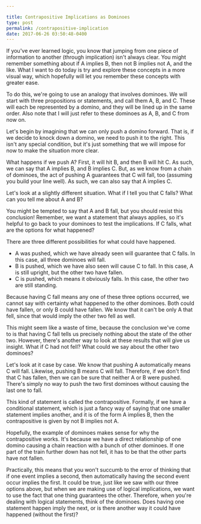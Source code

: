 ```yaml
---

title: Contrapositive Implications as Dominoes
type: post
permalink: /contrapositive-implication
date: 2017-06-26 03:50:48-0400
---
```



If you've ever learned logic, you know that jumping from one piece of information to another (through implication) isn't always clear. You might remember something about if A implies B, then not B implies not A, and the like. What I want to do today is try and explore these concepts in a more visual way, which hopefully will let you remember these concepts with greater ease.

To do this, we're going to use an analogy that involves dominoes. We will start with three propositions or statements, and call them A, B, and C. These will each be represented by a domino, and they will be lined up in the same order.  Also note that I will just refer to these dominoes as A, B, and C from now on.


Let's begin by imagining that we can only push a domino forward. That is, if we decide to knock down a domino, we need to push it to the right. This isn't any special condition, but it's just something that we will impose for now to make the situation more clear.

What happens if we push A? First, it will hit B, and then B will hit C. As such, we can say that A implies B, and B implies C. But, as we know from a chain of dominoes, the act of pushing A guarantees that C will fall, too (assuming you build your line well). As such, we can also say that A implies C.


Let's look at a slightly different situation. What if I tell you that C falls? What can you tell me about A and B?

You might be tempted to say that A and B fall, but you should resist this conclusion! Remember, we want a statement that always applies, so it's helpful to go back to your dominoes to test the implications. If C falls, what are the options for what happened?

There are three different possibilities for what could have happened. 
- A was pushed, which we have already seen will guarantee that C falls. In this case, all three dominoes will fall.
- B is pushed, which we have also seen will cause C to fall. In this case, A is still upright, but the other two have fallen.
- C is pushed, which means it obviously falls. In this case, the other two are still standing.

Because having C fall means any one of these three options occurred, we cannot say with certainty what happened to the other dominoes. Both could have fallen, or only B could have fallen. We know that it can't be only A that fell, since that would imply the other two fell as well.

This might seem like a waste of time, because the conclusion we've come to is that having C fall tells us precisely nothing about the state of the other two. However, there's another way to look at these results that will give us insight. What if C had not fell? What could we say about the other two dominoes?

Let's look at it case by case. We know that pushing A automatically means C will fall. Likewise, pushing B means C will fall. Therefore, if we don't find that C has fallen, then we can be sure that neither A or B were pushed. There's simply no way to push the two first dominoes without causing the last one to fall.

This kind of statement is called the contrapositive. Formally, if we have a conditional statement, which is just a fancy way of saying that one smaller statement implies another, and it is of the form A implies B, then the contrapositive is given by not B implies not A.

Hopefully, the example of dominoes makes sense for why the contrapositive works. It's because we have a direct relationship of one domino causing a chain reaction with a bunch of other dominoes. If one part of the train further down has not fell, it has to be that the other parts have not fallen.

Practically, this means that you won't succumb to the error of thinking that if one event implies a second, then automatically having the second event occur implies the first. It could be true, just like we saw with our three options above, but when we are making use of logical implications, we want to use the fact that one thing guarantees the other. Therefore, when you're dealing with logical statements, think of the dominoes. Does having one statement happen imply the next, or is there another way it could have happened (without the first)?